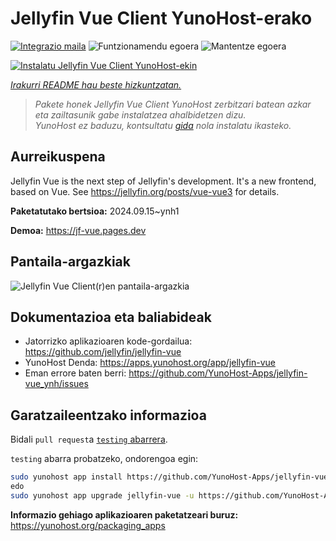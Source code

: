 <!--
Ohart ongi: README hau automatikoki sortu da <https://github.com/YunoHost/apps/tree/master/tools/readme_generator>ri esker
EZ editatu eskuz.
-->

# Jellyfin Vue Client YunoHost-erako

[![Integrazio maila](https://dash.yunohost.org/integration/jellyfin-vue.svg)](https://ci-apps.yunohost.org/ci/apps/jellyfin-vue/) ![Funtzionamendu egoera](https://ci-apps.yunohost.org/ci/badges/jellyfin-vue.status.svg) ![Mantentze egoera](https://ci-apps.yunohost.org/ci/badges/jellyfin-vue.maintain.svg)

[![Instalatu Jellyfin Vue Client YunoHost-ekin](https://install-app.yunohost.org/install-with-yunohost.svg)](https://install-app.yunohost.org/?app=jellyfin-vue)

*[Irakurri README hau beste hizkuntzatan.](./ALL_README.md)*

> *Pakete honek Jellyfin Vue Client YunoHost zerbitzari batean azkar eta zailtasunik gabe instalatzea ahalbidetzen dizu.*  
> *YunoHost ez baduzu, kontsultatu [gida](https://yunohost.org/install) nola instalatu ikasteko.*

## Aurreikuspena

Jellyfin Vue is the next step of Jellyfin's development. It's a new frontend, based on Vue. See https://jellyfin.org/posts/vue-vue3 for details.


**Paketatutako bertsioa:** 2024.09.15~ynh1

**Demoa:** <https://jf-vue.pages.dev>

## Pantaila-argazkiak

![Jellyfin Vue Client(r)en pantaila-argazkia](./doc/screenshots/jellyfin-vue-homepage-2023-04.jpg)

## Dokumentazioa eta baliabideak

- Jatorrizko aplikazioaren kode-gordailua: <https://github.com/jellyfin/jellyfin-vue>
- YunoHost Denda: <https://apps.yunohost.org/app/jellyfin-vue>
- Eman errore baten berri: <https://github.com/YunoHost-Apps/jellyfin-vue_ynh/issues>

## Garatzaileentzako informazioa

Bidali `pull request`a [`testing` abarrera](https://github.com/YunoHost-Apps/jellyfin-vue_ynh/tree/testing).

`testing` abarra probatzeko, ondorengoa egin:

```bash
sudo yunohost app install https://github.com/YunoHost-Apps/jellyfin-vue_ynh/tree/testing --debug
edo
sudo yunohost app upgrade jellyfin-vue -u https://github.com/YunoHost-Apps/jellyfin-vue_ynh/tree/testing --debug
```

**Informazio gehiago aplikazioaren paketatzeari buruz:** <https://yunohost.org/packaging_apps>
